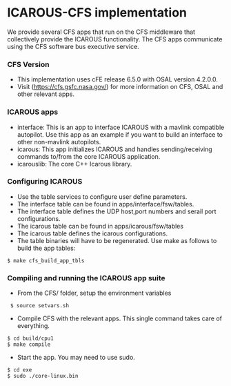 ICAROUS-CFS implementation
============================

We provide several CFS apps that run on the CFS middleware that collectively provide the ICAROUS functionality. The CFS apps communicate using the CFS software bus executive service.

### CFS Version

- This implementation uses cFE release 6.5.0 with OSAL version 4.2.0.0.
- Visit (https://cfs.gsfc.nasa.gov/) for more information on CFS, OSAL and other relevant apps.

### ICAROUS apps

- interface: This is an app to interface ICAROUS with a mavlink compatible autopilot. Use this app as an example if you want to build an interface to other non-mavlink autopilots.
- icarous: This app initializes ICAROUS and handles sending/receiving commands to/from the core ICAROUS application.
- icarouslib: The core C++ Icarous library.

### Configuring ICAROUS
- Use the table services to configure user define parameters.
- The interface table can be found in apps/interface/fsw/tables.
- The interface table defines the UDP host,port numbers and serail port configurations.
- The icarous table can be found in apps/icarous/fsw/tables
- The icarous table defines the icarous configurations.
- The table binaries will have to be regenerated. Use make as follows to build the app tables:
```
$ make cfs_build_app_tbls
```
### Compiling and running the ICAROUS app suite

- From the CFS/ folder, setup the environment variables
```
 $ source setvars.sh
```
- Compile CFS with the relevant apps. This single command takes care of everything.
```
$ cd build/cpu1
$ make compile
```
- Start the app. You may need to use sudo.
```
$ cd exe
$ sudo ./core-linux.bin
```
